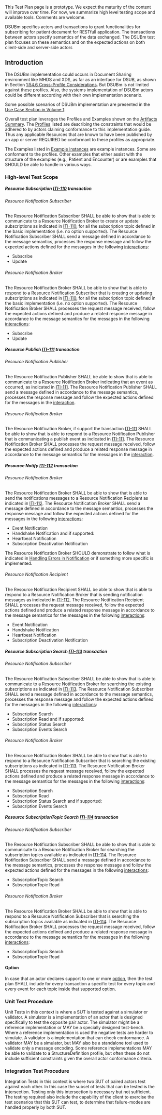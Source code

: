 <div markdown="1" class="stu-note">

This Test Plan page is a prototype. We expect the maturity of the content will improve over time.  For now, we summarize high level testing scope and available tools. Comments are welcome.
</div>

DSUBm specifies actors and transactions to grant functionalities for subscribing for patient document for RESTfull application. The transactions between actors specify semantics of the data exchanged. The DSUBm test plan focuses on these semantics and on the expected actions on both client-side and server-side actors

## Introduction

The DSUBm implementation could occurs in Document Sharing environment like MHDS and XDS, as far as an interface for DSUB, as shown in Section [1:54.6 Cross-Profile Considerations](volume-1.html#1546-cross-profile-considerations). But DSUBm is not limited against these profiles. Also, the systems implementation of DSUBm actors could be different according with their own implementation scenario.

Some possible scenarios of DSUBm implementation are presented in the [Use Case Section in Volume 1](volume-1.html#1544-dsubm-overview).

Overall test plan leverages the Profiles and Examples shown on the [Artifacts Summary](artifacts.html). The [Profiles](artifacts.html#structures-resource-profiles) listed are describing the constraints that would be adhered to by actors claiming conformance to this implementation guide. Thus any applicable Resources that are known to have been published by an app or server REQUIRED be conformant to these profiles as appropriate.

The Examples listed in [Example Instances](artifacts.html#example-example-instances) are example instances. Some are conformant to the profiles. Other examples that either assist with the structure of the examples (e.g., Patient and Encounter) or are examples that SHOULD be able to handle in various ways. 

### High-level Test Scope


##### Resource Subscription [ITI-110](ITI-110.html) transaction

###### Resource Notification Subscriber
The Resource Notification Subscriber SHALL be able to show that is able to communicate to a Resource Notification Broker to create or update subscriptions as indicated in [ITI-110](ITI-110.html), for all the subscription topic defined in the basic implementation (i.e. no option supported).
The Resource Notification Subscriber SHALL send a message defined in accordance to the message semantics, processes the response message and follow the expected actions defined for the messages in the following [interactions](ITI-110.html#231104-interactions):
- Subscribe
- Update  


###### Resource Notification Broker
The Resource Notification Broker SHALL be able to show that is able to respond to a Resource Notification Subscriber that is creating or updating subscriptions as indicated in [ITI-110](ITI-110.html), for all the subscription topic defined in the basic implementation (i.e. no option supported).
The Resource Notification Broker SHALL processes the request message received, follow the expected actions defined and produce a related response message in accordance to the message semantics for the messages in the following [interactions](ITI-110.html#231104-interactions):
- Subscribe
- Update  


##### Resource Publish [ITI-111](ITI-111.html) transaction

###### Resource Notification Publisher
The Resource Notification Publisher SHALL be able to show that is able to communicate to a Resource Notification Broker indicating that an event as occurred, as indicated in [ITI-111](ITI-111.html).
The Resource Notification Publisher SHALL send a message defined in accordance to the message semantics, processes the response message and follow the expected actions defined for the messages in the [interaction](ITI-111.html#231114-interactions).

###### Resource Notification Broker
The Resource Notification Broker, if support the transaction [ITI-111](ITI-111.html) SHALL be able to show that is able to respond to a Resource Notification Publisher that is communicating a publish event as indicated in [ITI-111](ITI-111.html).
The Resource Notification Broker SHALL processes the request message received, follow the expected actions defined and produce a related response message in accordance to the message semantics for the messages in the [interaction](ITI-111.html#231114-interactions).


##### Resource Notify [ITI-112](ITI-112.html) transaction

###### Resource Notification Broker
The Resource Notification Broker SHALL be able to show that is able to send the notifications messages to a Resource Notification Recipient as indicated in [ITI-112](ITI-112.html).
The Resource Notification Broker SHALL send a message defined in accordance to the message semantics, processes the response message and follow the expected actions defined for the messages in the following [interactions](ITI-112.html#231124-interactions):
- Event Notification  
- Handshake Notification
and if supported:
- Heartbeat Notification
- Subscription Deactivation Notification

The Resource Notification Broker SHOULD demonstrate to follow what is indicated in [Handling Errors in Notification](ITI-112.html#2311249-handling-errors-in-notification) or if something more specific is implemented.


###### Resource Notification Recipient
The Resource Notification Recipient SHALL be able to show that is able to respond to a Resource Notification Broker that is sending notification messages as indicated in [ITI-112](ITI-112.html).
The Resource Notification Recipient SHALL processes the request message received, follow the expected actions defined and produce a related response message in accordance to the message semantics for the messages in the following [interactions](ITI-112.html#231124-interactions):
- Event Notification  
- Handshake Notification
- Heartbeat Notification
- Subscription Deactivation Notification

##### Resource Subscription Search [ITI-113](ITI-113.html) transaction

###### Resource Notification Subscriber
The Resource Notification Subscriber SHALL be able to show that is able to communicate to a Resource Notification Broker for  searching the existing subscriptions  as indicated in [ITI-113](ITI-113.html).
The Resource Notification Subscriber SHALL send a message defined in accordance to the message semantics, processes the response message and follow the expected actions defined for the messages in the following [interactions](ITI-113.html#231134-interactions):
- Subscription Search
- Subscription Read
and if supported:
- Subscription Status Search
- Subscription Events Search


###### Resource Notification Broker

The Resource Notification Broker SHALL be able to show that is able to respond to a Resource Notification Subscriber that is searching the existing subscriptions  as indicated in [ITI-113](ITI-113.html).
The Resource Notification Broker SHALL processes the request message received, follow the expected actions defined and produce a related response message in accordance to the message semantics for the messages in the following [interactions](ITI-113.html#231134-interactions):
- Subscription Search
- Subscription Read
- Subscription Status Search
and if supported:
- Subscription Events Search

##### Resource SubscriptionTopic Search [ITI-114](ITI-114.html) transaction

###### Resource Notification Subscriber
The Resource Notification Subscriber SHALL be able to show that is able to communicate to a Resource Notification Broker for searching the subscription topics available as indicated in [ITI-114](ITI-114.html).
The Resource Notification Subscriber SHALL send a message defined in accordance to the message semantics, processes the response message and follow the expected actions defined for the messages in the following [interactions](ITI-114.html#231144-interactions):
- SubscriptionTopic Search
- SubscriptionTopic Read


###### Resource Notification Broker
The Resource Notification Broker SHALL be able to show that is able to respond to a Resource Notification Subscriber that is searching the subscription topics available as indicated in [ITI-114](ITI-114.html).
The Resource Notification Broker SHALL processes the request message received, follow the expected actions defined and produce a related response message in accordance to the message semantics for the messages in the following [interactions](ITI-114.html#231144-interactions):
- SubscriptionTopic Search
- SubscriptionTopic Read

#### Option

In case that an actor declares support to one or more [option](volume-1.html#1542-actor-options), then the test plan SHALL include for every transaction a specific test for every topic and every event for each topic inside that supported option. 

### Unit Test Procedure

Unit Tests in this context is where a SUT is tested against a simulator or validator.  A simulator is a implementation of an actor that is designed specifically to test the opposite pair actor. The simulator might be a reference implementation or MAY be a specially designed test-bench. Where a reference implementation is used the negative tests are harder to simulate. A validator is a implementation that can check conformance. A validator MAY be a simulator, but MAY also be a standalone tool used to validate only a message encoding. Some reference implementations MAY be able to validate to a StructureDefinition profile, but often these do not include sufficient constraints given the overall actor conformance criteria. 


### Integration Test Procedure

Integration Tests in this context is where two SUT of paired actors test against each other. In this case the subset of tests that can be tested is the intersection. Testing only this intersection is necessary but not sufficient. The testing required also include the capability of the client to exercise the test scenarios that this SUT can test, to determine that failure-modes are handled properly by both SUT.


